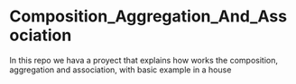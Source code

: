 # Composition_Aggregation_And_Association
In this repo we hava a proyect that explains how works the composition, aggregation and association, with basic example in a house
